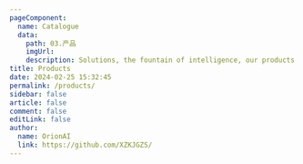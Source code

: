 ```yaml
---
pageComponent:
  name: Catalogue
  data:
    path: 03.产品
    imgUrl:
    description: Solutions, the fountain of intelligence, our products are the arrows to the future. In the symphony of needs, we compose the chapters of value creation.
title: Products
date: 2024-02-25 15:32:45
permalink: /products/
sidebar: false
article: false
comment: false
editLink: false
author:
  name: OrionAI 
  link: https://github.com/XZKJGZS/
---
```


